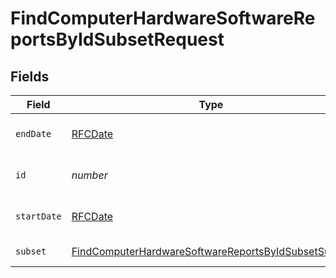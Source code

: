 # FindComputerHardwareSoftwareReportsByIdSubsetRequest


## Fields

| Field                                                                                                                                 | Type                                                                                                                                  | Required                                                                                                                              | Description                                                                                                                           |
| ------------------------------------------------------------------------------------------------------------------------------------- | ------------------------------------------------------------------------------------------------------------------------------------- | ------------------------------------------------------------------------------------------------------------------------------------- | ------------------------------------------------------------------------------------------------------------------------------------- |
| `endDate`                                                                                                                             | [RFCDate](../../types/rfcdate.md)                                                                                                     | :heavy_check_mark:                                                                                                                    | End date (e.g. yyyy-mm-dd)                                                                                                            |
| `id`                                                                                                                                  | *number*                                                                                                                              | :heavy_check_mark:                                                                                                                    | Computer ID to filter by                                                                                                              |
| `startDate`                                                                                                                           | [RFCDate](../../types/rfcdate.md)                                                                                                     | :heavy_check_mark:                                                                                                                    | Start date (e.g. yyyy-mm-dd)                                                                                                          |
| `subset`                                                                                                                              | [FindComputerHardwareSoftwareReportsByIdSubsetSubset](../../models/operations/findcomputerhardwaresoftwarereportsbyidsubsetsubset.md) | :heavy_check_mark:                                                                                                                    | Subset to filter by                                                                                                                   |